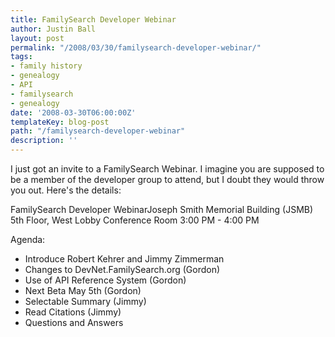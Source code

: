 ```yaml
---
title: FamilySearch Developer Webinar
author: Justin Ball
layout: post
permalink: "/2008/03/30/familysearch-developer-webinar/"
tags:
- family history
- genealogy
- API
- familysearch
- genealogy
date: '2008-03-30T06:00:00Z'
templateKey: blog-post
path: "/familysearch-developer-webinar"
description: ''
---
```


I just got an invite to a FamilySearch Webinar. I imagine you are supposed to be a member of the developer group to attend, but I doubt they would throw you out. Here's the details:

FamilySearch Developer WebinarJoseph Smith Memorial Building (JSMB) 5th Floor, West Lobby Conference Room 3:00 PM - 4:00 PM

Agenda:

*   Introduce Robert Kehrer and Jimmy Zimmerman
*   Changes to DevNet.FamilySearch.org (Gordon)
*   Use of API Reference System (Gordon)
*   Next Beta May 5th (Gordon)
*   Selectable Summary (Jimmy)
*   Read Citations (Jimmy)
*   Questions and Answers
